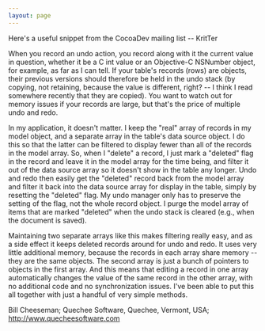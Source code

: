 ```yaml
---
layout: page
---
```




Here's a useful snippet from the CocoaDev mailing list -- KritTer

When you record an undo action, you record along with it the current value in question, whether it be a C int value or an Objective-C NSNumber object, for example, as far as I can tell. If your table's records (rows) are objects, their previous versions should therefore be held in the undo stack (by copying, not retaining, because the value is different, right? -- I think I read somewhere recently that they are copied). You want to watch out for memory issues if your records are large, but that's the price of multiple undo and redo.

In my application, it doesn't matter. I keep the "real" array of records in my model object, and a separate array in the table's data source object. I do this so that the latter can be filtered to display fewer than all of the records in the model array. So, when I "delete" a record, I just mark a "deleted" flag in the record and leave it in the model array for the time being, and filter it out of the data source array so it doesn't show in the table any longer. Undo and redo then easily get the "deleted" record back from the model array and filter it back into the data source array for display in the table, simply by resetting the "deleted" flag. My undo manager only has to preserve the setting of the flag, not the whole record object. I purge the model array of items that are marked "deleted" when the undo stack is cleared (e.g., when the document is saved).

Maintaining two separate arrays like this makes filtering really easy, and as a side effect it keeps deleted records around for undo and redo. It uses very little additional memory, because the records in each array share memory -- they are the same objects. The second array is just a bunch of pointers to objects in the first array. And this means that editing a record in one array automatically changes the value of the same record in the other array, with no additional code and no synchronization issues. I've been able to put this all together with just a handful of very simple methods.

Bill Cheeseman;
Quechee Software, Quechee, Vermont, USA;
http://www.quecheesoftware.com
